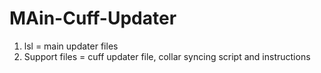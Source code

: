 MAin-Cuff-Updater
=====================

1. lsl = main updater files
2. Support files = cuff updater file, collar syncing script and instructions
